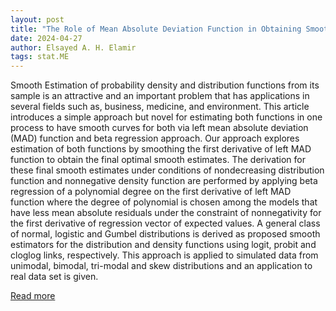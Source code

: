 ```yaml
---
layout: post
title: "The Role of Mean Absolute Deviation Function in Obtaining Smooth Estimation for Distribution and Density Functions: Beta Regression Approach"
date: 2024-04-27
author: Elsayed A. H. Elamir
tags: stat.ME
---
```


Smooth Estimation of probability density and distribution functions from its sample is an attractive and an important problem that has applications in several fields such as, business, medicine, and environment. This article introduces a simple approach but novel for estimating both functions in one process to have smooth curves for both via left mean absolute deviation (MAD) function and beta regression approach. Our approach explores estimation of both functions by smoothing the first derivative of left MAD function to obtain the final optimal smooth estimates. The derivation for these final smooth estimates under conditions of nondecreasing distribution function and nonnegative density function are performed by applying beta regression of a polynomial degree on the first derivative of left MAD function where the degree of polynomial is chosen among the models that have less mean absolute residuals under the constraint of nonnegativity for the first derivative of regression vector of expected values. A general class of normal, logistic and Gumbel distributions is derived as proposed smooth estimators for the distribution and density functions using logit, probit and cloglog links, respectively. This approach is applied to simulated data from unimodal, bimodal, tri-modal and skew distributions and an application to real data set is given.

[Read more](https://arxiv.org/abs/2403.16544)